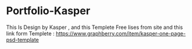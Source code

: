 # Portfolio-Kasper
This Is Design by Kasper , and this Templete Free lises from site and this link form Templete : https://www.graphberry.com/item/kasper-one-page-psd-template
